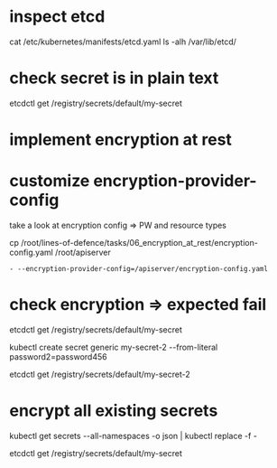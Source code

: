 
# inspect etcd
cat /etc/kubernetes/manifests/etcd.yaml 
ls -alh /var/lib/etcd/

# check secret is in plain text
etcdctl get /registry/secrets/default/my-secret

# implement encryption at rest

# customize encryption-provider-config

take a look at encryption config => PW and resource types

cp /root/lines-of-defence/tasks/06_encryption_at_rest/encryption-config.yaml /root/apiserver

    - --encryption-provider-config=/apiserver/encryption-config.yaml

# check encryption => expected fail

etcdctl get /registry/secrets/default/my-secret

kubectl create secret generic my-secret-2 --from-literal password2=password456

etcdctl get /registry/secrets/default/my-secret-2

# encrypt all existing secrets
kubectl get secrets --all-namespaces -o json | kubectl replace -f -

etcdctl get /registry/secrets/default/my-secret
